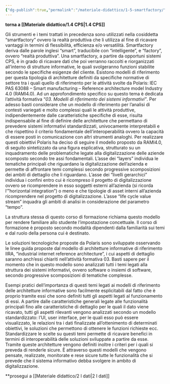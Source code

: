 ```yaml
---
{"dg-publish":true,"permalink":"/materiale-didattico/1-5-smartfactory/"}
---
```



**torna a [[Materiale didattico/1.4 CPS\|1.4 CPS]]**

Gli strumenti e i temi trattati in precedenza sono utilizzati nella cosiddetta “smartfactory” ovvero la realtà produttiva che li utilizza al fine di ricavare vantaggi in termini di flessibilità, efficienza e/o versatilità. Smartfactory deriva dalle parole inglesi “smart”, traducibile con “intelligente”, e “factory”, ovvero “realtà produttiva”. Una smartfactory, a partire da opportuni sistemi CPS, è in grado di ricavare dati che poi verranno raccolti e riorganizzati all’interno di strutture informative, le quali svolgeranno funzioni stabilite secondo le specifiche esigenze del cliente. Esistono modelli di riferimento per questa tipologia di architetture definiti da specifiche normative di settore tra i quali quello di riferimento per le attività svolte da Polaris: IEC PAS 63088 – Smart manufacturing – Reference architecture model Industry 4.0 (RAMI4.0). Ad un approfondimento specifico su questo tema è dedicata l’attività formativa “_03. Modelli di riferimento dei sistemi informativi”_. Per adesso basti considerare che un modello di riferimento per l’analisi di contesti variegati e molto complessi quali le attività produttive, indipendentemente dalle caratteristiche specifiche di esse, risulta indispensabile al fine di definire delle architetture che permettano di prevedere sistemi informativi standardizzati, univocamente interpretabili e che rispettino il criterio fondamentale dell’interoperabilità ovvero la capacità di essere posti in comunicazione con altri strumenti analoghi. Per realizzare questi obiettivi Polaris ha deciso di seguire il modello proposto da RAMI4.0, di seguito sintetizzato da una figura esplicativa, strutturato su un inquadramento delle problematiche legate alla digitalizzazione delle aziende scomposto secondo tre assi fondamentali. L’asse dei “layers” individua le tematiche principali che riguardano la digitalizzazione dell’azienda e permette di affrontare temi complessi secondo progressive scomposizioni dei ambiti di dettaglio che li riguardano. L’asse dei “livelli gerarchici” individua i confini entro cui è ricompreso il progetto di digitalizzazione ovvero se ricomprendere in esso soggetti esterni all’azienda (si ricorda l’”horizontal integration”) o meno e che tipologie di asset interni all’azienda ricomprendere nel progetto di digitalizzazione. L’asse “life cycle value stream” inquadra gli ambiti di analisi in considerazione del parametro “tempo”.

La struttura stessa di questo corso di formazione richiama questo modello per rendere familiare allo studente l’impostazione concettuale. Il corso di formazione è proposto secondo modalità dipendenti dalla familiarità sui temi e dal ruolo della persona cui è destinato.

Le soluzioni tecnologiche proposte da Polaris sono sviluppate osservando le linee guida proposte dal modello di architetture informative di riferimento IIRA, “industrial internet reference architecture”, i cui aspetti di dettaglio saranno anch’essi chiariti nell’attività formativa 03. Basti sapere per il momento che in questo modello sono analizzati tutti i temi legati alla struttura dei sistemi informativi, ovvero software o insiemi di software, secondo progressive scomposizioni di tematiche complesse.

Esempi pratici dell’importanza di questi temi legati ai modelli di riferimento delle architetture informative sono facilmente esplicitabili dal fatto che è proprio tramite essi che sono definiti tutti gli aspetti legati al funzionamento di essi. A partire dalle caratteristiche generali legate alle funzionalità principali fino alle caratteristiche di dettaglio per le quali il dato viene ricavato, tutti gli aspetti rilevanti vengono analizzati secondo un modello standardizzato: l’UI, user interface, per le quali esso può essere visualizzato, le relazioni tra i dati finalizzate all’ottenimento di determinati obiettivi, le soluzioni che permettono di ottenere le funzioni richieste ecc. Standardizzare le scelte su questi temi permette di ricavare benefici in termini di interoperabilità delle soluzioni sviluppate a partire da esse. Tramite queste architetture vengono definiti inoltre i criteri per i quali si preveda di renderle sicure. È attraverso questi modelli che vengono pensate, realizzate, monitorate e rese sicure tutte le funzionalità che si prevede che il sistema informativo debba svolgere in ambito di digitalizzazione.

**prosegui a [[Materiale didattico/2 I dati\|2 I dati]]